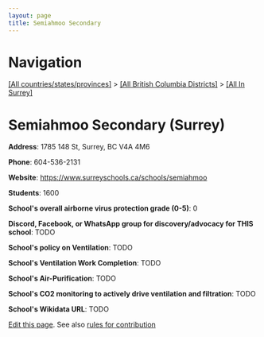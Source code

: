```yaml
---
layout: page
title: Semiahmoo Secondary
---
```

# Navigation

[[All countries/states/provinces]](../../..) > [[All British Columbia Districts]](../..) > [[All In Surrey]](..)

# Semiahmoo Secondary (Surrey)

**Address**: 1785 148 St, Surrey, BC V4A 4M6

**Phone**: 604-536-2131

**Website**: <https://www.surreyschools.ca/schools/semiahmoo>

**Students**: 1600

**School's overall airborne virus protection grade (0-5)**: 0

**Discord, Facebook, or WhatsApp group for discovery/advocacy for THIS school**: TODO

**School's policy on Ventilation**: TODO

**School's Ventilation Work Completion**: TODO

**School's Air-Purification**: TODO

**School's CO2 monitoring to actively drive ventilation and filtration**: TODO

**School's Wikidata URL**: TODO


[Edit this page](https://github.com/ventilate-schools/BC/edit/main/./Surrey/Semiahmoo_Secondary.md). See also [rules for contribution](../../../contribution-rules/)